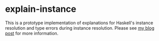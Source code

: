 # explain-instance

This is a prototype implementation of explanations for Haskell's
instance resolution and type errors during instance resolution.
Please see [my blog post][] for more information.

[my blog post]: https://mgsloan.com/posts/inspecting-haskell-instance-resolution
